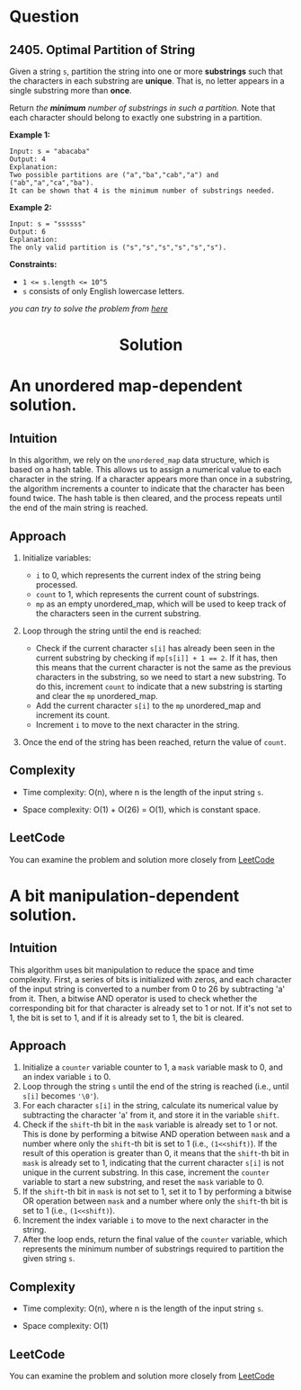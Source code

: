 # Question

## 2405. Optimal Partition of String
Given a string `s`, partition the string into one or more **substrings** such that the characters in each substring are **unique**. That is, no letter appears in a single substring more than **once**.

Return *the **minimum** number of substrings in such a partition.*
Note that each character should belong to exactly one substring in a partition.<br/>

**Example 1:**<br/>
```
Input: s = "abacaba"
Output: 4
Explanation:
Two possible partitions are ("a","ba","cab","a") and ("ab","a","ca","ba").
It can be shown that 4 is the minimum number of substrings needed.
```
**Example 2:**<br/>
```
Input: s = "ssssss"
Output: 6
Explanation:
The only valid partition is ("s","s","s","s","s","s").
```

**Constraints:**
- `1 <= s.length <= 10^5`
- `s` consists of only English lowercase letters.

*you can try to solve the problem from [here](https://leetcode.com/problems/boats-to-save-people/description/)*

<h1 align="center">Solution</h1>

# An unordered map-dependent solution.

## Intuition
In this algorithm, we rely on the `unordered_map` data structure, which is based on a hash table. This allows us to assign a numerical value to each character in the string. If a character appears more than once in a substring, the algorithm increments a counter to indicate that the character has been found twice. The hash table is then cleared, and the process repeats until the end of the main string is reached.

## Approach
1. Initialize variables:

    - `i` to 0, which represents the current index of the string being processed.
    - `count` to 1, which represents the current count of substrings.
    - `mp` as an empty unordered_map, which will be used to keep track of the characters seen in the current substring.
    
2. Loop through the string until the end is reached:

    - Check if the current character `s[i]` has already been seen in the current substring by checking if `mp[s[i]] + 1 == 2`. If it has, then this means that the current character is not the same as the previous characters in the substring, so we need to start a new substring. To do this, increment `count` to indicate that a new substring is starting and clear the `mp` unordered_map.
    - Add the current character `s[i]` to the `mp` unordered_map and increment its count.
    - Increment `i` to move to the next character in the string.
    
3. Once the end of the string has been reached, return the value of `count`.

## Complexity
- Time complexity:  O(n), where n is the length of the input string `s`.

- Space complexity:  O(1) + O(26) = O(1), which is constant space.

## LeetCode
You can examine the problem and solution more closely from [LeetCode](https://leetcode.com/problems/optimal-partition-of-string/solutions/3380793/efficient-algorithm-using-unordered-map-in-linear-time/)

# A bit manipulation-dependent solution.

## Intuition
This algorithm uses bit manipulation to reduce the space and time complexity. First, a series of bits is initialized with zeros, and each character of the input string is converted to a number from 0 to 26 by subtracting 'a' from it. Then, a bitwise AND operator is used to check whether the corresponding bit for that character is already set to 1 or not. If it's not set to 1, the bit is set to 1, and if it is already set to 1, the bit is cleared.

## Approach
1. Initialize a `counter` variable counter to 1, a `mask` variable mask to 0, and an index variable `i` to 0.
2. Loop through the string `s` until the end of the string is reached (i.e., until `s[i]` becomes `'\0'`).
3. For each character `s[i]` in the string, calculate its numerical value by subtracting the character 'a' from it, and store it in the variable `shift`.
4. Check if the `shift`-th bit in the `mask` variable is already set to 1 or not. This is done by performing a bitwise AND operation between `mask` and a number where only the `shift`-th bit is set to 1 (i.e., `(1<<shift)`). If the result of this operation is greater than 0, it means that the `shift`-th bit in `mask` is already set to 1, indicating that the current character `s[i]` is not unique in the current substring. In this case, increment the `counter` variable to start a new substring, and reset the `mask` variable to 0.
5. If the `shift`-th bit in `mask` is not set to 1, set it to 1 by performing a bitwise OR operation between `mask` and a number where only the `shift`-th bit is set to 1 (i.e., `(1<<shift)`).
6. Increment the index variable `i` to move to the next character in the string.
7. After the loop ends, return the final value of the `counter` variable, which represents the minimum number of substrings required to partition the given string `s`.

## Complexity
- Time complexity: O(n), where n is the length of the input string `s`.

- Space complexity: O(1)

## LeetCode
You can examine the problem and solution more closely from [LeetCode](https://leetcode.com/problems/optimal-partition-of-string/solutions/3380866/efficient-solution-using-bit-manipulation-techniques-d/)

